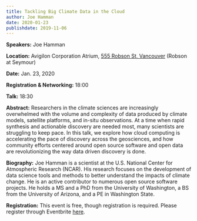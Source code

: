```yaml
---
title: Tackling Big Climate Data in the Cloud
author: Joe Hamman
date: 2020-01-23
publishdate: 2019-11-06
---
```

**Speakers:** Joe Hamman

**Location:** Avigilon Corporation Atrium, [555 Robson St, Vancouver](https://goo.gl/maps/6mHjCucr32sv4jv97) (Robson at Seymour)

**Date:** Jan. 23, 2020

**Registration & Networking:** 18:00 

**Talk:** 18:30 

**Abstract:** 
Researchers in the climate sciences are increasingly overwhelmed with the volume and complexity of data produced by climate models, satellite platforms, and in-situ observations. At a time when rapid synthesis and actionable discovery are needed most, many scientists are struggling to keep pace. In this talk, we explore how cloud computing is accelerating the pace of discovery across the geosciences, and how community efforts centered around open source software and open data are revolutionizing the way data driven discovery is done.

**Biography:**
Joe Hamman is a scientist at the U.S. National Center for Atmospheric Research (NCAR). His research focuses on the development of data science tools and methods to better understand the impacts of climate change. He is an active contributor to numerous open source software projects. He holds a MS and a PhD from the University of Washington, a BS from the University of Arizona, and a PE in Washington State.




**Registration:** 
This event is free, though registration is required. Please register through Eventbrite [here](https://www.eventbrite.ca/e/bc-data-colloquium-series-january-23-joe-hamman-ncar-tickets-84802529649).
